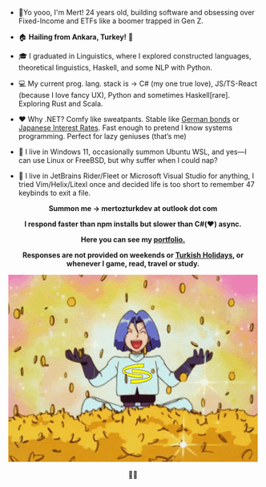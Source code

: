 * 👋Yo yooo, I'm Mert! 24 years old, building software and obsessing over Fixed-Income and ETFs like a boomer trapped in Gen Z.

* 🏠 **Hailing from Ankara, Turkey!** 🤘

* 🎓 I graduated in Linguistics, where I explored constructed languages, theoretical linguistics, Haskell, and some NLP with Python.

* 💻 My current prog. lang. stack is -> C# (my one true love), JS/TS-React (because I love fancy UX), Python and sometimes Haskell[rare]. Exploring Rust and Scala.

* ❤️ Why .NET? Comfy like sweatpants. Stable like [German bonds](https://www.tradingview.com/chart/?symbol=TVC%3ADE10Y) or [Japanese Interest Rates](https://www.tradingview.com/chart/?symbol=ECONOMICS%3AJPINTR). Fast enough to pretend I know systems programming. Perfect for lazy geniuses (that’s me)

* 💬 I live in Windows 11, occasionally summon Ubuntu WSL, and yes—I can use Linux or FreeBSD, but why suffer when I could nap?
  
* 🦥 I live in JetBrains Rider/Fleet or Microsoft Visual Studio for anything, I tried Vim/Helix/Litexl once and decided life is too short to remember 47 keybinds to exit a file.

<div align="center"> 
 <p><strong> Summon me -> mertozturkdev at outlook dot com </strong></p>
 <p><strong>I respond faster than npm installs but slower than C#(❤️) async.</strong></p>
 <p><strong>Here you can see my <a href="https://docs.google.com/spreadsheets/d/1RiVqX9D6HW_R1KvD4TESljEBc1Dk_r0J-qEprJpfR98/edit?gid=1002791180#gid=1002791180"/>portfolio.</a></strong></p>
 <p><strong>Responses are not provided on weekends or <a href="https://www.timeanddate.com/holidays/turkey/">Turkish Holidays</a>, or whenever I game, read, travel or study.</strong></p>
</div>

<div align="center">
  <img src="https://raw.githubusercontent.com/mozturk06tr/mozturk06tr/main/gold.gif" alt="Gold" style="max-width:100%;height:auto;"/>
  <p>🏳️‍🌈</p>
</div>


